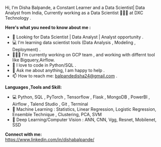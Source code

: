Hi, I'm Disha Balpande, a Constant Learner and a Data Scientist| Data Analyst from India, Currently working as a Data Scientist 🙍🏽‍♂️ at DXC Technology . 


<b>Here's what you need to know about me :</b><br>
     
   - 👀 Looking for Data Scientist | Data Analyst | Analyst opportunity .
   - 💻 I'm learning data scientist tools (Data Analysis , Modeling , Deployment) .
   - 👨🏽‍💻 I’m currently working on GCP team , and working with differnt tool like Bigquery,Airflow. 
   - 🐍 I love to code in Python/SQL .
   - 💬 Ask me about anything, I am happy to help .
   - 📫 How to reach me: balpandedisha24@gmail.com .
    
 <b>Languages ,Tools and Skill:</b><br>
  - 💻 Python, SQL , PyTorch , Tensorflow , Flask , MongoDB , PowerBI , Airflow , Talend Studio , Git , Terminal <br>
  - 💼 Machine Learning : Statistics, Linear Regression, Logistic Regression, Ensemble Technique , Clustering, PCA, SVM <br>
  - 💼 Deep Learning/Computer Vision : ANN, CNN, Vgg, Resnet, Mobilenet, SSD <br>
 
<b>Connect with me:</b><br>
https://www.linkedin.com/in/dishabalpande/



  


